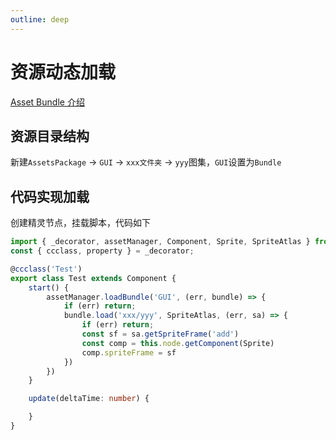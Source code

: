 ```yaml
---
outline: deep
---
```


# 资源动态加载

[Asset Bundle 介绍](https://docs.cocos.com/creator/manual/zh/asset/bundle.html#asset-bundle-%E4%BB%8B%E7%BB%8D)


## 资源目录结构

新建`AssetsPackage` -> `GUI` -> `xxx文件夹` -> `yyy`图集，`GUI`设置为`Bundle`

## 代码实现加载

创建精灵节点，挂载脚本，代码如下

```ts
import { _decorator, assetManager, Component, Sprite, SpriteAtlas } from 'cc';
const { ccclass, property } = _decorator;

@ccclass('Test')
export class Test extends Component {
    start() {
        assetManager.loadBundle('GUI', (err, bundle) => {
            if (err) return;
            bundle.load('xxx/yyy', SpriteAtlas, (err, sa) => {
                if (err) return;
                const sf = sa.getSpriteFrame('add')
                const comp = this.node.getComponent(Sprite)
                comp.spriteFrame = sf
            })
        })
    }

    update(deltaTime: number) {

    }
}
```

